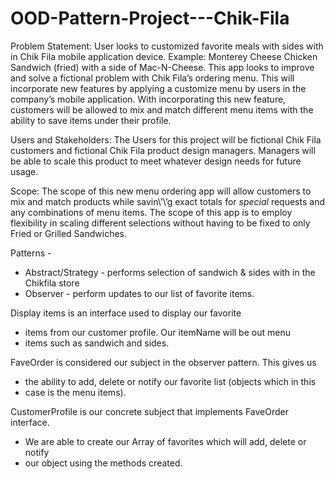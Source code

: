 # OOD-Pattern-Project---Chik-Fila
Problem Statement: User looks to customized favorite meals with sides with in Chik Fila mobile application device. Example: Monterey Cheese Chicken Sandwich (fried) with a side of Mac-N-Cheese. This app looks to improve and solve a fictional problem with Chik Fila’s ordering menu. This will incorporate new features by applying a customize menu by users in the company’s mobile application. With incorporating this new feature, customers will be allowed to mix and match different menu items with the ability to save items under their profile.

Users and Stakeholders: The Users for this project will be fictional Chik Fila customers and fictional Chik Fila product design managers. Managers will be able to scale this product to meet whatever design needs for future usage.

Scope: The scope of this new menu ordering app will allow customers to mix and match products while savin\’\’g exact totals for *special* requests and any combinations of menu items. The scope of this app is to employ flexibility in scaling different selections without having to be fixed to only Fried or Grilled Sandwiches. 

Patterns - 

* Abstract/Strategy - performs selection of sandwich & sides with in the Chikfila store
* Observer - perform updates to our list of favorite items.

Display items is an interface used to display our favorite 
 -  items from our customer profile. Our itemName will be out menu
 -  items such as sandwich and sides.

FaveOrder is considered our subject in the observer pattern. This gives us 
 -  the ability to add, delete or notify our favorite list (objects which in this
 -  case is the menu items).

CustomerProfile is our concrete subject that implements FaveOrder interface.
 - We are able to create our Array of favorites which will add, delete or notify
 -  our object using the methods created.
